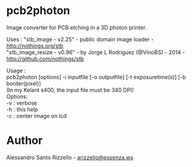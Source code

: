 # pcb2photon
Image converter for PCB etching in a 3D photon printer.

Uses :
"stb_image - v2.25"   - public domain image loader - http://nothings.org/stb<br>
"stb_image_resize - v0.96" - by Jorge L Rodriguez (@VinoBS) - 2014 - http://github.com/nothings/stb

Usage :<br>
pcb2photon [options] -i inputfile [-o outputfile] [-t exposuretime(s)] [-b border(pixel)]<br>
(In my Kelant s400, the  input file must be 340 DPI)<br>
Options:<br>
-v : verbose<br>
-h : this help<br>
-c : center image on lcd<br>



# Author
Alessandro Santo Rizzello - arizzello@essenza.ws

